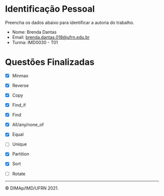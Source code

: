 # Identificação Pessoal

Preencha os dados abaixo para identificar a autoria do trabalho.

- Nome: Brenda Dantas
- Email: brenda.dantas.018@ufrn.edu.br
- Turma: IMD0030 - T01

# Questões Finalizadas

- [X] Minmax
- [X] Reverse
- [X] Copy
- [X] Find_if
- [X] Find
- [X] All/any/none_of
- [X] Equal
- [ ] Unique
- [X] Partition
- [X] Sort
- [ ] Rotate


--------
&copy; DIMAp/IMD/UFRN 2021.